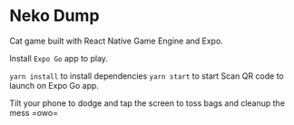 # Neko Dump

Cat game built with React Native Game Engine and Expo.

Install `Expo Go` app to play.

`yarn install` to install dependencies
`yarn start` to start
Scan QR code to launch on Expo Go app.

Tilt your phone to dodge and tap the screen to toss bags and cleanup the mess =owo=
